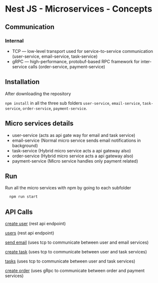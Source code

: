 # Nest JS - Microservices - Concepts

## Communication

### Internal

- TCP — low-level transport used for service-to-service communication (user-service, email-service, task-service)
- gRPC — high-performance, protobuf-based RPC framework for inter-service calls (order-service, payment-service)

## Installation

After downloading the repository

`npm install` in all the three sub folders `user-service`, `email-service`, `task-service`, `order-service`, `payment-service`.

## Micro services details

- user-service (acts as api gate way for email and task service)
- email-service (Normal micro service sends email notifications in background)
- task-service (Hybrid micro service acts a api gateway also)
- order-service (Hybrid micro service acts a api gateway also)
- payment-service (Micro service handles only payment related)

## Run

Run all the micro services with npm by going to each subfolder

```bash
  npm run start
```

## API Calls

[create user](http://localhost:3000/create-user) (rest api endpoint)

[users](http://localhost:3000/users) (rest api endpoint)

[send email](http://localhost:3000/send-email) (uses tcp to communicate between user and email services)

[create task](http://localhost:3000/create-task) (uses tcp to communicate between user and task services)

[tasks](http://localhost:3000/tasks) (uses tcp to communicate between user and task services)

[create order](https://localhost:3004/orders/create) (uses gRpc to communicate between order and payment services)
